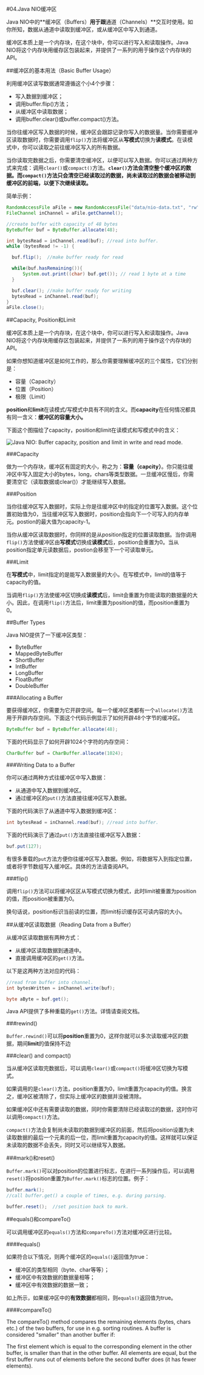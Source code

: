 #04.Java NIO缓冲区

Java NIO中的**缓冲区（Buffers）**用于跟**通道（Channels）**交互时使用。如你所知，数据从通道中读取到缓冲区，或从缓冲区中写入到通道。

缓冲区本质上是一个内存块，在这个块中，你可以进行写入和读取操作。Java NIO将这个内存块用缓存区包装起来，并提供了一系列的用于操作这个内存块的API。

##缓冲区的基本用法（Basic Buffer Usage）

利用缓冲区读写数据通常遵循这个小4个步骤：

* 写入数据到缓冲区；
* 调用buffer.flip()方法；
* 从缓冲区中读取数据；
* 调用buffer.clear()或buffer.compact()方法。

当你往缓冲区写入数据的时候，缓冲区会跟踪记录你写入的数据量。当你需要缓冲区读取数据时，你需要调用`flip()`方法将缓冲区从**写模式**切换为**读模式**。在读模式中，你可以读取之前往缓冲区写入的所有数据。

当你读取完数据之后，你需要清空缓冲区，以便可以写入数据。你可以通过两种方式来完成：调用`clear()`或`compact()`方法。__`clear()`方法会清空整个缓冲区的数据。而`compact()`方法只会清空已经读取过的数据，尚未读取过的数据会被移动到缓冲区的前端，以便下次继续读取。__

简单示例：

```Java
RandomAccessFile aFile = new RandomAccessFile("data/nio-data.txt", "rw");
FileChannel inChannel = aFile.getChannel();

//create buffer with capacity of 48 bytes
ByteBuffer buf = ByteBuffer.allocate(48);

int bytesRead = inChannel.read(buf); //read into buffer.
while (bytesRead != -1) {

  buf.flip();  //make buffer ready for read

  while(buf.hasRemaining()){
      System.out.print((char) buf.get()); // read 1 byte at a time
  }

  buf.clear(); //make buffer ready for writing
  bytesRead = inChannel.read(buf);
}
aFile.close();
```

##Capacity, Position和Limit

缓冲区本质上是一个内存块，在这个块中，你可以进行写入和读取操作。Java NIO将这个内存块用缓存区包装起来，并提供了一系列的用于操作这个内存块的API。

如果你想知道缓冲区是如何工作的，那么你需要理解缓冲区的三个属性，它们分别是：

* 容量（Capacity）
* 位置（Position）
* 极限（Limit）


**position**和**limit**在读模式/写模式中具有不同的含义。而**capacity**在任何情况都具有同一含义：**缓冲区的容量大小。**

下面这个图描绘了capacity，position和limit在读模式和写模式中的含义：

![Java NIO: Buffer capacity, position and limit in write and read mode.](http://tutorials.jenkov.com/images/java-nio/buffers-modes.png)

###Capacity

做为一个内存块，缓冲区有固定的大小，称之为：**容量（capcity）**。你只能往缓冲区中写入固定大小的bytes，long，chars等类型数据。一旦缓冲区慢后，你需要清空它（读取数据或clear()）才能继续写入数据。

###Position

当你往缓冲区写入数据时，实际上你是往缓冲区中的指定的位置写入数据。这个位置初始值为0，当往缓冲区写入数据时，position会指向下一个可写入的内存单元。postion的最大值为capacity-1。

当你从缓冲区读取数据时，你同样的是从position指定的位置读取数据。当你调用`flip()`方法使缓冲区由**写模式**切换成**读模式**后，position会重置为0。当从position指定单元读数据后，postion会移至下一个可读取单元。

###Limit

在**写模式**中，limit指定的是能写入数据量的大小。在写模式中，limit的值等于capacity的值。

当调用`flip()`方法使缓冲区切换成**读模式**后，limit会重置为你能读取的数据量的大小。因此，在调用`flip()`方法后，limit重置为position的值，而position重置为0。

##Buffer Types

Java NIO提供了一下缓冲区类型：

* ByteBuffer
* MappedByteBuffer
* ShortBuffer
* IntBuffer
* LongBuffer
* FloatBuffer
* DoubleBuffer

###Allocating a Buffer

要获得缓冲区，你需要为它开辟空间。每一个缓冲区类都有一个`allocate()`方法用于开辟内存空间。下面这个代码示例显示了如何开辟48个字节的缓冲区。

```Java
ByteBuffer buf = ByteBuffer.allocate(48);
```

下面的代码显示了如何开辟1024个字符的内存空间：

```Java
CharBuffer buf = CharBuffer.allocate(1024);
```

###Writing Data to a Buffer

你可以通过两种方式往缓冲区中写入数据：

* 从通道中写入数据到缓冲区。
* 通过缓冲区的`put()`方法直接往缓冲区写入数据。

下面的代码演示了从通道中写入数据到缓冲区：

```Java
int bytesRead = inChannel.read(buf); //read into buffer.
```

下面的代码演示了通过`put()`方法直接往缓冲区写入数据：

```Java
buf.put(127);    
```

有很多重载的`put`方法方便你往缓冲区写入数据。例如，将数据写入到指定位置，或者将字节数组写入缓冲区。具体的方法请查阅API。

###flip()

调用`flip()`方法可以将缓冲区区从写模式切换为模式，此时limit被重置为position的值，而position被重置为0。

换句话说，position标识当前读的位置，而limit标识缓存区可读内容的大小。

##从缓冲区读取数据（Reading Data from a Buffer）

从缓冲区读取数据有两种方式：

* 从缓冲区读取数据到通道中。
* 直接调用缓冲区的`get()`方法。

以下是这两种方法对应的代码：

```Java
//read from buffer into channel.
int bytesWritten = inChannel.write(buf);
```

```Java
byte aByte = buf.get();    
```

Java API提供了多种重载的`get()`方法。详情请查阅文档。

###rewind()

`Buffer.rewind()`可以将**position**重置为0，这样你就可以多次读取缓冲区的数据，期间**limit**的值保持不边

###clear() and compact()

当从缓冲区读取完数据后，可以调用`clear()`或`compact()`将缓冲区切换为写模式。

如果调用的是`clear()`方法，position重置为0，limit重置为capacity的值。换言之，缓冲区被清除了，但实际上缓冲区的数据并没被清除。

如果缓冲区中还有需要读取的数据，同时你需要清除已经读取过的数据，这时你可以调用`compact()`方法。

`compact()`方法会复制尚未读取的数据到缓冲区的前面，然后将position设置为未读取数据的最后一个元素的后一位，而limit重置为capacity的值。这样就可以保证未读取的数据不会丢失，同时又可以继续写入数据。


###mark()和reset()

`Buffer.mark()`可以对position的位置进行标志，在进行一系列操作后，可以调用`reset()`将position重置为`Buffer.mark()`标志的位置。例子：

```Java
buffer.mark();
//call buffer.get() a couple of times, e.g. during parsing.

buffer.reset();  //set position back to mark.    
```

##equals()和compareTo()


可以调用缓冲区的`equals()`方法和`compareTo()`方法对缓冲区进行比较。

####equals()

如果符合以下情况，则两个缓冲区的`equals()`返回值为true：

* 缓冲区的类型相同（byte、char等等）；
* 缓冲区中有效数据的数据量相等；
* 缓冲区中有效数据的数据一致；

如上所示，如果缓冲区中的**有效数据**都相同，则`equals()`返回值为true。 

####compareTo()


The compareTo() method compares the remaining elements (bytes, chars etc.) of the two buffers, for use in e.g. sorting routines. A buffer is considered "smaller" than another buffer if:

The first element which is equal to the corresponding element in the other buffer, is smaller than that in the other buffer.
All elements are equal, but the first buffer runs out of elements before the second buffer does (it has fewer elements).